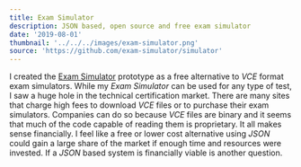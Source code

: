 ```yaml
---
title: Exam Simulator
description: JSON based, open source and free exam simulator
date: '2019-08-01'
thumbnail: '../../../images/exam-simulator.png'
source: 'https://github.com/exam-simulator/simulator'
---
```


I created the [Exam Simulator](https://github.com/exam-simulator/simulator) prototype as a free alternative to _VCE_ format exam simulators. While my _Exam Simulator_ can be used for any type of test, I saw a huge hole in the technical certification market. There are many sites that charge high fees to download _VCE_ files or to purchase their exam simulators. Companies can do so because _VCE_ files are binary and it seems that much of the code capable of reading them is proprietary. It all makes sense financially. I feel like a free or lower cost alternative using _JSON_ could gain a large share of the market if enough time and resources were invested. If a _JSON_ based system is financially viable is another question.
